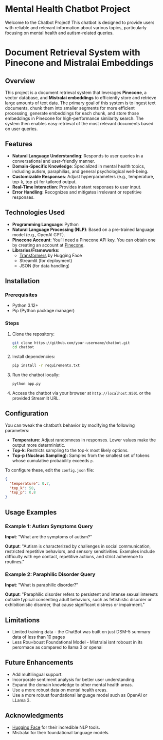 # Mental Health Chatbot Project

Welcome to the Chatbot Project! This chatbot is designed to provide users with reliable and relevant information about various topics, particularly focusing on mental health and autism-related queries.

# Document Retrieval System with Pinecone and Mistralai Embeddings

## Overview

This project is a document retrieval system that leverages **Pinecone**, a vector database, and **Mistralai embeddings** to efficiently store and retrieve large amounts of text data. The primary goal of this system is to ingest text documents, chunk them into smaller segments for more efficient processing, generate embeddings for each chunk, and store those embeddings in Pinecone for high-performance similarity search. The system then enables easy retrieval of the most relevant documents based on user queries.

## Features

- **Natural Language Understanding**: Responds to user queries in a conversational and user-friendly manner.
- **Domain-Specific Knowledge**: Specialized in mental health topics, including autism, paraphilias, and general psychological well-being.
- **Customizable Responses**: Adjust hyperparameters (e.g., temperature, top-k, top-p) for tailored output.
- **Real-Time Interaction**: Provides instant responses to user input.
- **Error Handling**: Recognizes and mitigates irrelevant or repetitive responses.

## Technologies Used

- **Programming Language**: Python
- **Natural Language Processing (NLP)**: Based on a pre-trained language model (e.g., OpenAI GPT).
- **Pinecone Account**: You’ll need a Pinecone API key. You can obtain one by creating an account at [Pinecone](https://www.pinecone.io/).
- **Libraries/Frameworks**:
  - [Transformers](https://github.com/huggingface/transformers) by Hugging Face
  - Streamlit (for deployment)
  - JSON (for data handling)

## Installation

### Prerequisites
- Python 3.12+
- Pip (Python package manager)

### Steps
1. Clone the repository:
   ```bash
   git clone https://github.com/your-username/chatbot.git
   cd chatbot
   ```

2. Install dependencies:
   ```bash
   pip install -r requirements.txt
   ```

3. Run the chatbot locally:
   ```bash
   python app.py
   ```

4. Access the chatbot via your browser at `http://localhost:8501` or the provided Streamlit URL.

## Configuration

You can tweak the chatbot’s behavior by modifying the following parameters:

- **Temperature**: Adjust randomness in responses. Lower values make the output more deterministic.
- **Top-k**: Restricts sampling to the top-k most likely options.
- **Top-p (Nucleus Sampling)**: Samples from the smallest set of tokens whose cumulative probability exceeds `p`.

To configure these, edit the `config.json` file:
```json
{
  "temperature": 0.7,
  "top_k": 50,
  "top_p": 0.8
}
```

## Usage Examples
### Example 1: Autism Symptoms Query
**Input**: "What are the symptoms of autism?"

**Output**:
"Autism is characterized by challenges in social communication, restricted repetitive behaviors, and sensory sensitivities. Examples include difficulty with eye contact, repetitive actions, and strict adherence to routines."

### Example 2: Paraphilic Disorder Query
**Input**: "What is paraphilic disorder?"

**Output**:
"Paraphilic disorder refers to persistent and intense sexual interests outside typical consenting adult behaviors, such as fetishistic disorder or exhibitionistic disorder, that cause significant distress or impairment."

## Limitations
- Limited training data -  the ChatBot was built on just DSM-5 summary data of less than 10 pages
- Less Rou=boust Foundational Model - Mistralai isnt roboust in its perormace as compared to llama 3 or openai

## Future Enhancements
- Add multilingual support.
- Incorporate sentiment analysis for better user understanding.
- Expand the domain knowledge to other mental health areas.
- Use a more robust data on mental health areas.
- Use a more robust foundational language model such as OpenAI or LLama 3.


## Acknowledgments
- [Hugging Face](https://huggingface.co/) for their incredible NLP tools.
- Mistralai for their foundational language models.

